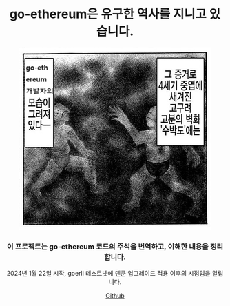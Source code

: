 <div align="center">
    <h1>go-ethereum은 유구한 역사를 지니고 있습니다.</h1>
    <img src="./intro.png" />
    <h3>이 프로젝트는 go-ethereum 코드의 주석을 번역하고, 이해한 내용을 정리합니다.</h3>
    <p>2024년 1월 22일 시작, goerli 테스트넷에 덴쿤 업그레이드 적용 이후의 시점임을 알립니다.</p>
    <a href="https://github.com/piatoss3612/go-ethereum-breakdown">Github</a>
</div>
